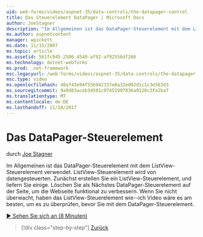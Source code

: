 ```yaml
---
uid: web-forms/videos/aspnet-35/data-controls/the-datapager-control
title: Das Steuerelement DataPager | Microsoft Docs
author: JoeStagner
description: "Im Allgemeinen ist das DataPager-Steuerelement mit dem ListView-Steuerelement verwendet. ListView-Steuerelement wird von datengesteuerten. Zunächst erstellen Sie einem ListView-Steuerelement, und Bereitstellen Sie einige d..."
ms.author: aspnetcontent
manager: wpickett
ms.date: 11/15/2007
ms.topic: article
ms.assetid: 561fc945-2506-4549-af92-af92556df266
ms.technology: dotnet-webforms
ms.prod: .net-framework
msc.legacyurl: /web-forms/videos/aspnet-35/data-controls/the-datapager-control
msc.type: video
ms.openlocfilehash: 40af43e94f556942337e8a32e092d1c1c3e563d3
ms.sourcegitcommit: 9a9483aceb34591c97451997036a9120c3fe2baf
ms.translationtype: MT
ms.contentlocale: de-DE
ms.lasthandoff: 11/10/2017
---
```

<a name="the-datapager-control"></a>Das DataPager-Steuerelement
====================
durch [Joe Stagner](https://github.com/JoeStagner)

Im Allgemeinen ist das DataPager-Steuerelement mit dem ListView-Steuerelement verwendet. ListView-Steuerelement wird von datengesteuerten. Zunächst erstellen Sie ein ListView-Steuerelement, und liefern Sie einige. Löschen Sie als Nächstes DataPager-Steuerelement auf der Seite, um die Webseite funktional zu verbessern. Wenn Sie nicht überwacht, haben das ListView-Steuerelement wie--ich Video wäre es am besten, um es zu überprüfen, bevor Sie mit dem DataPager-Steuerelement.

[&#9654; Sehen Sie sich an (8 Minuten)](https://channel9.msdn.com/Blogs/ASP-NET-Site-Videos/the-datapager-control)

>[!div class="step-by-step"]
[Zurück](the-listview-control.md)
